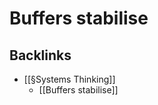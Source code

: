 # Buffers stabilise

## Backlinks
* [[§Systems Thinking]]
	* [[Buffers stabilise]]

<!-- {BearID:CC989961-7389-40D4-99F7-E7D63F4EF4E5-455-000006BA3BC067CA} -->
